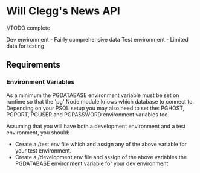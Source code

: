 # Will Clegg's News API

//TODO complete

Dev environment - Fairly comprehensive data
Test environment - Limited data for testing 

## Requirements
### Environment Variables
As a minimum the PGDATABASE environment variable must be set on runtime so that the 'pg' Node module knows which database to connect to. Depending on your PSQL setup you may also need to set the: PGHOST, PGPORT, PGUSER and PGPASSWORD environment variables too. 

Assuming that you will have both a development environment and a test environment, you should:

* Create a /test.env file which and assign any of the above variable for your test environment.
* Create a /development.env file and assign of the above variables the PGDATABASE environment variable for your dev environment. 